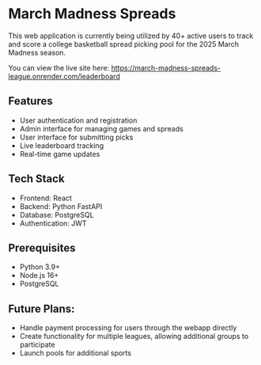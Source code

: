 # March Madness Spreads

This web application is currently being utilized by 40+ active users to track and score a college basketball spread picking pool for the 2025 March Madness season.

You can view the live site here: 
https://march-madness-spreads-league.onrender.com/leaderboard


## Features

- User authentication and registration
- Admin interface for managing games and spreads
- User interface for submitting picks
- Live leaderboard tracking
- Real-time game updates

## Tech Stack

- Frontend: React
- Backend: Python FastAPI
- Database: PostgreSQL
- Authentication: JWT

## Prerequisites

- Python 3.9+
- Node.js 16+
- PostgreSQL

## Future Plans:
- Handle payment processing for users through the webapp directly
- Create functionality for multiple leagues, allowing additional groups to participate
- Launch pools for additional sports